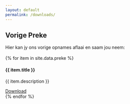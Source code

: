 ```yaml
---
layout: default
permalink: /downloads/
---
```


## Vorige Preke

Hier kan jy ons vorige opnames aflaai en saam jou neem:
<br>
<br>
{% for item in site.data.preke %}
  <div class="row">
    <div class="col-md-12 mb-5">
      <div class="card"> 
        <div class="card_container">
          <h4><b>{{ item.title }}</b></h4> 
          <p>{{ item.description }}</p> 
          <a class="btn btn-primary btn-sm download_link" href="https://preke.blob.core.windows.net/2021/20211107-final.mp4" id="{{ item.date }}">Download</a>
        </div>
      </div>
    </div> 
  </div>
{% endfor %}
